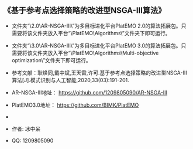 ## 《基于参考点选择策略的改进型NSGA-III算法》

* 文件夹“\2.0\AR-NSGA-III\”为多目标进化平台PlatEMO 2.0的算法拓展包。只需要将该文件夹放入平台“\PlatEMO\Algorithms\”文件夹下即可运行。
* 文件夹“\3.0\AR-NSGA-III\”为多目标进化平台PlatEMO 3.0的算法拓展包。只需要将该文件夹放入平台“\PlatEMO\Algorithms\Multi-objective optimization\”文件夹下即可运行。
* 参考文献：耿焕同,戴中斌,王天雷,许可.基于参考点选择策略的改进型NSGA-III算法[J].模式识别与人工智能,2020,33(03):191-201.
* AR-NSGA-III地址：	https://github.com/1209805090/AR-NSGA-III
* PlatEMO3.0地址：	https://github.com/BIMK/PlatEMO

* 
* 作者:                        冰中呆
* QQ:                         1209805090

